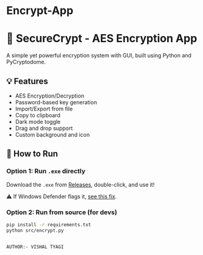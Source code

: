 # Encrypt-App
# 🔐 SecureCrypt - AES Encryption App

A simple yet powerful encryption system with GUI, built using Python and PyCryptodome.

## 💡 Features
- AES Encryption/Decryption
- Password-based key generation
- Import/Export from file
- Copy to clipboard
- Dark mode toggle
- Drag and drop support
- Custom background and icon

## 🚀 How to Run

### Option 1: Run `.exe` directly
Download the `.exe` from [Releases](https://github.com/vishxl99/Encrypt-App), double-click, and use it!

⚠️ If Windows Defender flags it, [see this fix](#antivirus-warning).

### Option 2: Run from source (for devs)
```bash
pip install -r requirements.txt
python src/encrypt.py


AUTHOR:- VISHAL TYAGI
